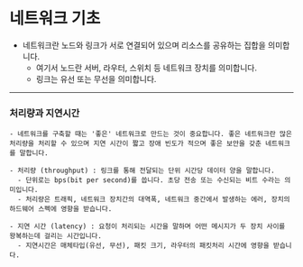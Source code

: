 네트워크 기초
=
- 네트워크란 노드와 링크가 서로 연결되어 있으며 리소스를 공유하는 집합을 의미합니다.
  - 여기서 노드란 서버, 라우터, 스위치 등 네트워크 장치를 의미합니다.
  - 링크는 유선 또는 무선을 의미합니다.
***
### 처리량과 지연시간
~~~
- 네트워크를 구축할 때는 '좋은' 네트워크로 만드는 것이 중요합니다. 좋은 네트워크란 많은 처리량을 처리할 수 있으며 지연 시간이 짧고 장애 빈도가 적으며 좋은 보안을 갖춘 네트워크를 말합니다. 
  
- 처리량 (throughput) : 링크를 통해 전달되는 단위 시간당 데이터 양을 말합니다.
  - 단위로는 bps(bit per second)를 씁니다. 초당 전송 또는 수신되는 비트 수라는 의미입니다.
  - 처리량은 트래픽, 네트워크 장치간의 대역폭, 네트워크 중간에서 발생하는 에러, 장치의 하드웨어 스펙에 영향을 받습니다.

- 지연 시간 (latency) : 요청이 처리되는 시간을 말하며 어떤 메시지가 두 장치 사이를 왕복하는데 걸리는 시간입니다.
  - 지연시간은 매체타입(유선, 무선), 패킷 크기, 라우터의 패킷처리 시간에 영향을 받습니다.
~~~
